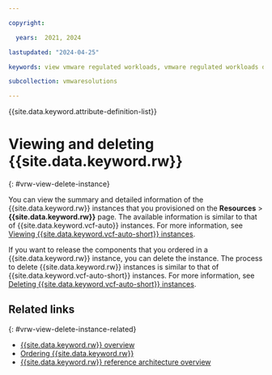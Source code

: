 ```yaml
---

copyright:

  years:  2021, 2024

lastupdated: "2024-04-25"

keywords: view vmware regulated workloads, vmware regulated workloads details, vmware regulated workloads delete, delete vmware regulated workloads, remove vmware regulated workloads

subcollection: vmwaresolutions

---
```


{{site.data.keyword.attribute-definition-list}}

# Viewing and deleting {{site.data.keyword.rw}}
{: #vrw-view-delete-instance}

You can view the summary and detailed information of the {{site.data.keyword.rw}} instances that you provisioned on the **Resources** > **{{site.data.keyword.rw}}** page. The available information is similar to that of {{site.data.keyword.vcf-auto}} instances. For more information, see [Viewing {{site.data.keyword.vcf-auto-short}} instances](/docs/vmwaresolutions?topic=vmwaresolutions-vc_viewinginstances).

If you want to release the components that you ordered in a {{site.data.keyword.rw}} instance, you can delete the instance. The process to delete {{site.data.keyword.rw}} instances is similar to that of {{site.data.keyword.vcf-auto-short}} instances. For more information, see [Deleting {{site.data.keyword.vcf-auto-short}} instances](/docs/vmwaresolutions?topic=vmwaresolutions-vc_deletinginstance).

## Related links
{: #vrw-view-delete-instance-related}

* [{{site.data.keyword.rw}} overview](/docs/vmwaresolutions?topic=vmwaresolutions-vrw-overview)
* [Ordering {{site.data.keyword.rw}}](/docs/vmwaresolutions?topic=vmwaresolutions-vrw-orderinginstance-req)
* [{{site.data.keyword.rw}} reference architecture overview](/docs/vmwaresolutions?topic=vmwaresolutions-vrw-archi-overview)
